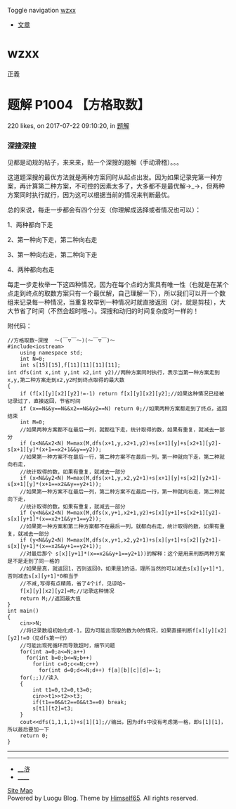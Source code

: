 Toggle navigation [wzxx](.)

  * [文章](.)

# wzxx

正義

# 题解 P1004 【方格取数】

220 likes, on 2017-07-22 09:10:20, in [题解](.#type=题解)

### 深搜深搜

见都是动规的帖子，来来来，贴一个深搜的题解（手动滑稽）。。。

这道题深搜的最优方法就是两种方案同时从起点出发。因为如果记录完第一种方案，再计算第二种方案，不可控的因素太多了，大多都不是最优解→_→，但两种方案同时执行就行，因为这可以根据当前的情况来判断最优。

总的来说，每走一步都会有四个分支（你理解成选择或者情况也可以）：

1、两种都向下走

2、第一种向下走，第二种向右走

3、第一种向右走，第二种向下走

4、两种都向右走

每走一步走枚举一下这四种情况，因为在每个点的方案具有唯一性（也就是在某个点走到终点的取数方案只有一个最优解，自己理解一下），所以我们可以开一个数组来记录每一种情况，当重复枚举到一种情况时就直接返回（对，就是剪枝），大大节省了时间（不然会超时哦~）。深搜和动归的时间复杂度时一样的！

附代码：

    
    
    //方格取数~深搜  ～(￣▽￣～)(～￣▽￣)～
    #include<iostream>
        using namespace std;
        int N=0;
        int s[15][15],f[11][11][11][11];
    int dfs(int x,int y,int x2,int y2)//两种方案同时执行，表示当第一种方案走到x,y,第二种方案走到x2,y2时到终点取得的最大数 
    {
        if (f[x][y][x2][y2]!=-1) return f[x][y][x2][y2];//如果这种情况已经被记录过了，直接返回，节省时间 
        if (x==N&&y==N&&x2==N&&y2==N) return 0;//如果两种方案都走到了终点，返回结束 
        int M=0;
        //如果两种方案都不在最后一列，就都往下走，统计取得的数，如果有重复，就减去一部分 
        if (x<N&&x2<N) M=max(M,dfs(x+1,y,x2+1,y2)+s[x+1][y]+s[x2+1][y2]-s[x+1][y]*(x+1==x2+1&&y==y2));
        //如果第一种方案不在最后一行，第二种方案不在最后一列，第一种就向下走，第二种就向右走， 
        //统计取得的数，如果有重复，就减去一部分
        if (x<N&&y2<N) M=max(M,dfs(x+1,y,x2,y2+1)+s[x+1][y]+s[x2][y2+1]-s[x+1][y]*(x+1==x2&&y==y2+1));
        //如果第一种方案不在最后一列，第二种方案不在最后一行，第一种就向右走，第二种就向下走， 
        //统计取得的数，如果有重复，就减去一部分
        if (y<N&&x2<N) M=max(M,dfs(x,y+1,x2+1,y2)+s[x][y+1]+s[x2+1][y2]-s[x][y+1]*(x==x2+1&&y+1==y2));
        //如果第一种方案和第二种方案都不在最后一列，就都向右走，统计取得的数，如果有重复，就减去一部分
        if (y<N&&y2<N) M=max(M,dfs(x,y+1,x2,y2+1)+s[x][y+1]+s[x2][y2+1]-s[x][y+1]*(x==x2&&y+1==y2+1));
        //对最后那个 s[x][y+1]*(x==x2&&y+1==y2+1))的解释：这个是用来判断两种方案是不是走到了同一格的
        //如果是真，就返回1，否则返回0，如果是1的话，理所当然的可以减去s[x][y+1]*1,否则减去s[x][y+1]*0相当于
        //不减,写得有点精简，省了4个if，见谅哈~ 
        f[x][y][x2][y2]=M;//记录这种情况 
        return M;//返回最大值 
    }
    int main()
    {
        cin>>N;
        //将记录数组初始化成-1，因为可能出现取的数为0的情况，如果直接判断f[x][y][x2][y2]!=0（见dfs第一行）
        //可能出现死循环而导致超时，细节问题 
        for(int a=0;a<=N;a++)
          for(int b=0;b<=N;b++)
            for(int c=0;c<=N;c++)
              for(int d=0;d<=N;d++) f[a][b][c][d]=-1;
        for(;;)//读入 
        {
            int t1=0,t2=0,t3=0;
            cin>>t1>>t2>>t3;
            if(t1==0&&t2==0&&t3==0) break;
            s[t1][t2]=t3;
        }
        cout<<dfs(1,1,1,1)+s[1][1];//输出，因为dfs中没有考虑第一格，即s[1][1]，所以最后要加一下 
        return 0;
    }

* * *

* * *

  * [ ___洛_ ](https://www.luogu.com.cn)
  * [ ____ ](https://github.com/luogu-dev/luogu-blog-frontend)

[Site Map ](_sitemap)   
Powered by Luogu Blog. Theme by [Himself65](https://github.com/Himself65). All rights reserved.   

